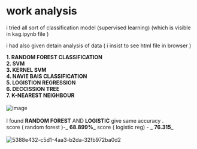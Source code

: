 # work analysis
i tried all sort of classification model (supervised learning) 
(which is visible in kag.ipynb file )

i had also given detain analysis of data ( i insist  to see html file in browser )

**1. RANDOM FOREST CLASSIFICATION <br/>
2. SVM  <br/>
3. KERNEL SVM  <br/>
4. NAVIE BAIS CLASSIFICATION  <br/>
5. LOGISTION REGRESSION    <br/>
6. DECCISSION TREE          <br/>
7. K-NEAREST NEIGHBOUR**
<br/>
<br/>
![image](https://user-images.githubusercontent.com/80956033/144711916-fea07bc0-7860-41ab-a1a4-b1c66dcebc93.png)
<br/>
<br/>
I found **RANDOM FOREST** AND **LOGISTIC** give same accuracy . 
<br/>
score ( random forest )-_ **68.899%**_
score ( logistic reg) - _ **76.315**_
<br/>
<br/>
![5388e432-c5d1-4aa3-b2da-32fb972ba0d2](https://user-images.githubusercontent.com/80956033/144711597-51c2a947-60de-4dee-9a49-bf1a39e0a07f.jpg)


